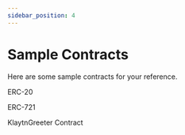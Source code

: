 ```yaml
---
sidebar_position: 4
---
```


# Sample Contracts

Here are some sample contracts for your reference.

ERC-20

ERC-721

KlaytnGreeter Contract